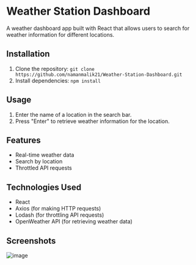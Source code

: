 # Weather Station Dashboard

A weather dashboard app built with React that allows users to search for weather information for different locations.

## Installation

1. Clone the repository: `git clone https://github.com/namanmalik21/Weather-Station-Dashboard.git`
2. Install dependencies: `npm install`

## Usage

1. Enter the name of a location in the search bar.
2. Press "Enter" to retrieve weather information for the location.

## Features

- Real-time weather data
- Search by location
- Throttled API requests

## Technologies Used

- React
- Axios (for making HTTP requests)
- Lodash (for throttling API requests)
- OpenWeather API (for retrieving weather data)

## Screenshots

![image](https://github.com/namanmalik21/Weather-Station-Dashboard/assets/86871188/fbd4e8ea-7946-431c-a655-f6372733e5ac)




